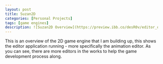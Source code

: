 ```yaml
---
layout: post
title: Suzan2D
categories: [Personal Projects]
tags: [game engines]
description: ![Suzan2D Overview](https://preview.ibb.co/desR0v/editor_overview.png)
---
```

This is an overview of the 2D game engine that I am building up, this shows the editor application running - more specifically the animation editor. As you can see, there are more editors in the works to help the game development process along.
